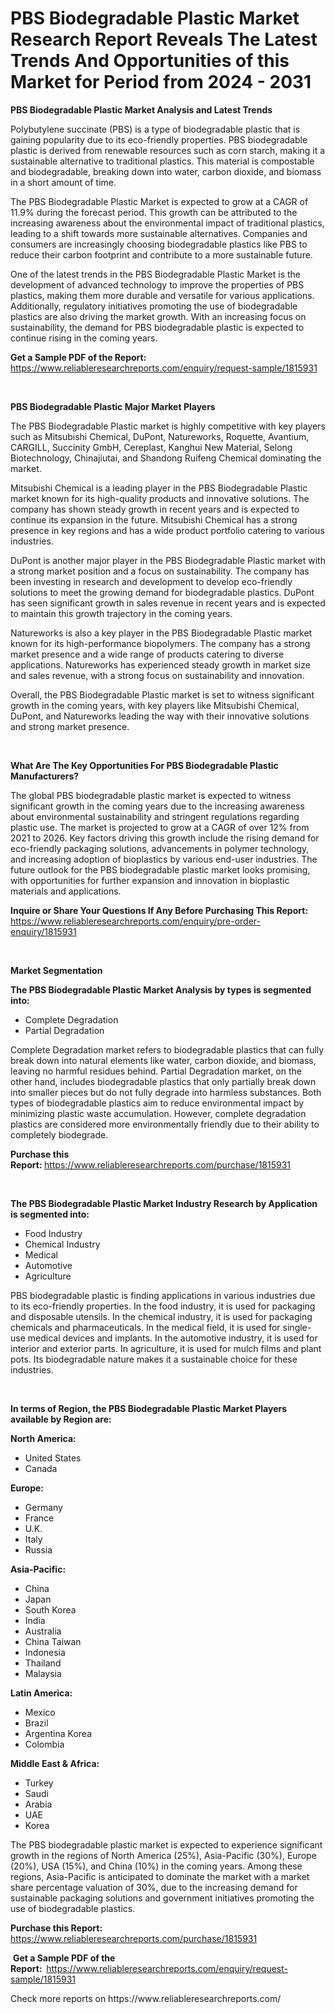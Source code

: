 <p><h1>PBS Biodegradable Plastic Market Research Report Reveals The Latest Trends And Opportunities of this Market for Period from 2024 - 2031</h1></p><p><strong>PBS Biodegradable Plastic Market Analysis and Latest Trends</strong></p>
<p><p>Polybutylene succinate (PBS) is a type of biodegradable plastic that is gaining popularity due to its eco-friendly properties. PBS biodegradable plastic is derived from renewable resources such as corn starch, making it a sustainable alternative to traditional plastics. This material is compostable and biodegradable, breaking down into water, carbon dioxide, and biomass in a short amount of time.</p><p>The PBS Biodegradable Plastic Market is expected to grow at a CAGR of 11.9% during the forecast period. This growth can be attributed to the increasing awareness about the environmental impact of traditional plastics, leading to a shift towards more sustainable alternatives. Companies and consumers are increasingly choosing biodegradable plastics like PBS to reduce their carbon footprint and contribute to a more sustainable future.</p><p>One of the latest trends in the PBS Biodegradable Plastic Market is the development of advanced technology to improve the properties of PBS plastics, making them more durable and versatile for various applications. Additionally, regulatory initiatives promoting the use of biodegradable plastics are also driving the market growth. With an increasing focus on sustainability, the demand for PBS biodegradable plastic is expected to continue rising in the coming years.</p></p>
<p><strong>Get a Sample PDF of the Report:&nbsp;</strong> <a href="https://www.reliableresearchreports.com/enquiry/request-sample/1815931">https://www.reliableresearchreports.com/enquiry/request-sample/1815931</a></p>
<p>&nbsp;</p>
<p><strong>PBS Biodegradable Plastic Major Market Players</strong></p>
<p><p>The PBS Biodegradable Plastic market is highly competitive with key players such as Mitsubishi Chemical, DuPont, Natureworks, Roquette, Avantium, CARGILL, Succinity GmbH, Cereplast, Kanghui New Material, Selong Biotechnology, Chinajiutai, and Shandong Ruifeng Chemical dominating the market.</p><p>Mitsubishi Chemical is a leading player in the PBS Biodegradable Plastic market known for its high-quality products and innovative solutions. The company has shown steady growth in recent years and is expected to continue its expansion in the future. Mitsubishi Chemical has a strong presence in key regions and has a wide product portfolio catering to various industries.</p><p>DuPont is another major player in the PBS Biodegradable Plastic market with a strong market position and a focus on sustainability. The company has been investing in research and development to develop eco-friendly solutions to meet the growing demand for biodegradable plastics. DuPont has seen significant growth in sales revenue in recent years and is expected to maintain this growth trajectory in the coming years.</p><p>Natureworks is also a key player in the PBS Biodegradable Plastic market known for its high-performance biopolymers. The company has a strong market presence and a wide range of products catering to diverse applications. Natureworks has experienced steady growth in market size and sales revenue, with a strong focus on sustainability and innovation.</p><p>Overall, the PBS Biodegradable Plastic market is set to witness significant growth in the coming years, with key players like Mitsubishi Chemical, DuPont, and Natureworks leading the way with their innovative solutions and strong market presence.</p></p>
<p>&nbsp;</p>
<p><strong>What Are The Key Opportunities For PBS Biodegradable Plastic Manufacturers?</strong></p>
<p><p>The global PBS biodegradable plastic market is expected to witness significant growth in the coming years due to the increasing awareness about environmental sustainability and stringent regulations regarding plastic use. The market is projected to grow at a CAGR of over 12% from 2021 to 2026. Key factors driving this growth include the rising demand for eco-friendly packaging solutions, advancements in polymer technology, and increasing adoption of bioplastics by various end-user industries. The future outlook for the PBS biodegradable plastic market looks promising, with opportunities for further expansion and innovation in bioplastic materials and applications.</p></p>
<p><strong>Inquire or Share Your Questions If Any Before Purchasing This Report:</strong> <a href="https://www.reliableresearchreports.com/enquiry/pre-order-enquiry/1815931">https://www.reliableresearchreports.com/enquiry/pre-order-enquiry/1815931</a></p>
<p>&nbsp;</p>
<p><strong>Market Segmentation</strong></p>
<p><strong>The PBS Biodegradable Plastic Market Analysis by types is segmented into:</strong></p>
<p><ul><li>Complete Degradation</li><li>Partial Degradation</li></ul></p>
<p><p>Complete Degradation market refers to biodegradable plastics that can fully break down into natural elements like water, carbon dioxide, and biomass, leaving no harmful residues behind. Partial Degradation market, on the other hand, includes biodegradable plastics that only partially break down into smaller pieces but do not fully degrade into harmless substances. Both types of biodegradable plastics aim to reduce environmental impact by minimizing plastic waste accumulation. However, complete degradation plastics are considered more environmentally friendly due to their ability to completely biodegrade.</p></p>
<p><strong>Purchase this Report:&nbsp;</strong><a href="https://www.reliableresearchreports.com/purchase/1815931">https://www.reliableresearchreports.com/purchase/1815931</a></p>
<p>&nbsp;</p>
<p><strong>The PBS Biodegradable Plastic Market Industry Research by Application is segmented into:</strong></p>
<p><ul><li>Food Industry</li><li>Chemical Industry</li><li>Medical</li><li>Automotive</li><li>Agriculture</li></ul></p>
<p><p>PBS biodegradable plastic is finding applications in various industries due to its eco-friendly properties. In the food industry, it is used for packaging and disposable utensils. In the chemical industry, it is used for packaging chemicals and pharmaceuticals. In the medical field, it is used for single-use medical devices and implants. In the automotive industry, it is used for interior and exterior parts. In agriculture, it is used for mulch films and plant pots. Its biodegradable nature makes it a sustainable choice for these industries.</p></p>
<p>&nbsp;</p>
<p><strong>In terms of Region, the PBS Biodegradable Plastic Market Players available by Region are:</strong></p>
<p>
    <p> <strong> North America: </strong>
        <ul>
            <li>United States</li>
            <li>Canada</li>
        </ul>
        </p> 
    <p> <strong> Europe: </strong>
        <ul>
            <li>Germany</li>
            <li>France</li>
            <li>U.K.</li>
            <li>Italy</li>
            <li>Russia</li>
        </ul>
        </p> 
    <p> <strong> Asia-Pacific: </strong>
        <ul>
            <li>China</li>
            <li>Japan</li>
            <li>South Korea</li>
            <li>India</li>
            <li>Australia</li>
            <li>China Taiwan</li>
            <li>Indonesia</li>
            <li>Thailand</li>
            <li>Malaysia</li>
        </ul>
        </p> 
    <p> <strong> Latin America: </strong>
        <ul>
            <li>Mexico</li>
            <li>Brazil</li>
            <li>Argentina Korea</li>
            <li>Colombia</li>
        </ul>
        </p> 
    <p> <strong> Middle East & Africa: </strong>
        <ul>
            <li>Turkey</li>
            <li>Saudi</li>
            <li>Arabia</li>
            <li>UAE</li>
            <li>Korea</li>
        </ul>
    </p>
    </p>
<p><p>The PBS biodegradable plastic market is expected to experience significant growth in the regions of North America (25%), Asia-Pacific (30%), Europe (20%), USA (15%), and China (10%) in the coming years. Among these regions, Asia-Pacific is anticipated to dominate the market with a market share percentage valuation of 30%, due to the increasing demand for sustainable packaging solutions and government initiatives promoting the use of biodegradable plastics.</p></p>
<p><strong>Purchase this Report: </strong><a href="https://www.reliableresearchreports.com/purchase/1815931">https://www.reliableresearchreports.com/purchase/1815931</a></p>
<p>&nbsp;<strong>Get a Sample PDF of the Report:&nbsp;&nbsp;</strong><a href="https://www.reliableresearchreports.com/enquiry/request-sample/1815931">https://www.reliableresearchreports.com/enquiry/request-sample/1815931</a></p>
<p><strong></strong></p>
<p>Check more reports on https://www.reliableresearchreports.com/</p>